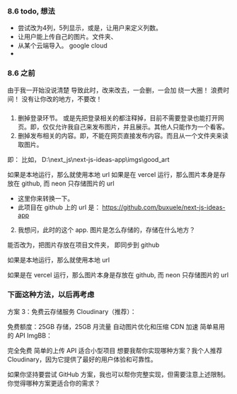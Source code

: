 

### 8.6 todo, 想法
- 尝试改为4列，5列显示，或是，让用户来定义列数。
- 让用户能上传自己的图片。文件夹、
- 从某个云端导入。  google cloud
- 






### 8.6 之前
由于我一开始没说清楚
导致此时，改来改去，一会删，一会加
绕一大圈！ 浪费时间！
没有让你改的地方，不要改！

###

1. 删掉登录环节。 或是先把登录相关的都注释掉，目前不需要登录也能打开网页。即，仅仅允许我自己来发布图片，并且展示。其他人只能作为一个看客。
2. 删掉发布相关的内容。即，不能在网页直接发布内容。而且从一个文件夹来读取图片。

即： 比如，
D:\next_js\next-js-ideas-app\imgs\good_art

如果是本地运行，那么就使用本地 url
如果是在 vercel 运行，那么图片本身是存放在 github, 而 neon 只存储图片的 url

- 这里你来转换一下。
- 此项目在 github 上的 url 是： https://github.com/buxuele/next-js-ideas-app

2. 我想问，此时的这个 app. 图片是怎么存储的，存储在什么地方？

能否改为，把图片存放在项目文件夹， 即同步到 github

如果是本地运行，那么就使用本地 url

如果是在 vercel 运行，那么图片本身是存放在 github, 而 neon 只存储图片的 url

### 下面这种方法，以后再考虑

方案 3：免费云存储服务
Cloudinary（推荐）：

免费额度：25GB 存储，25GB 月流量
自动图片优化和压缩
CDN 加速
简单易用的 API
ImgBB：

完全免费
简单的上传 API
适合小型项目
想要我帮你实现哪种方案？我个人推荐 Cloudinary，因为它提供了最好的用户体验和可靠性。

如果你坚持要尝试 GitHub 方案，我也可以帮你完整实现，但需要注意上述限制。你觉得哪种方案更适合你的需求？
